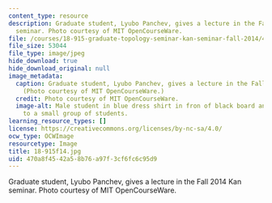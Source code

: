 ```yaml
---
content_type: resource
description: Graduate student, Lyubo Panchev, gives a lecture in the Fall 2014 Kan
  seminar. Photo courtesy of MIT OpenCourseWare.
file: /courses/18-915-graduate-topology-seminar-kan-seminar-fall-2014/470a8f4542a58b76a97f3cf6fc6c95d9_18-915f14.jpg
file_size: 53044
file_type: image/jpeg
hide_download: true
hide_download_original: null
image_metadata:
  caption: Graduate student, Lyubo Panchev, gives a lecture in the Fall 2014 Kan seminar.
    (Photo courtesy of MIT OpenCourseWare.)
  credit: Photo courtesy of MIT OpenCourseWare.
  image-alt: Male student in blue dress shirt in fron of black board and speaking
    to a small group of students.
learning_resource_types: []
license: https://creativecommons.org/licenses/by-nc-sa/4.0/
ocw_type: OCWImage
resourcetype: Image
title: 18-915f14.jpg
uid: 470a8f45-42a5-8b76-a97f-3cf6fc6c95d9
---
```

Graduate student, Lyubo Panchev, gives a lecture in the Fall 2014 Kan seminar. Photo courtesy of MIT OpenCourseWare.